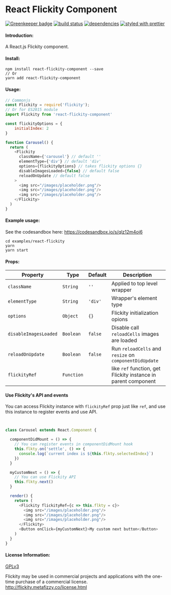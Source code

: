 React Flickity Component
=======================

[![Greenkeeper badge](https://badges.greenkeeper.io/theolampert/react-flickity-component.svg)](https://greenkeeper.io/)
[![build status](https://travis-ci.org/theolampert/react-flickity-component.svg?branch=master)](https://travis-ci.org/theolampert/react-flickity-component/)
[![dependencies](https://david-dm.org/theolampert/react-flickity-component.svg)](https://david-dm.org/theolampert/react-flickity-component)
[![styled with prettier](https://img.shields.io/badge/styled_with-prettier-ff69b4.svg)](https://github.com/prettier/prettier)

#### Introduction:
A React.js Flickity component.

#### Install:

```shell
npm install react-flickity-component --save
// Or
yarn add react-flickity-component
```

#### Usage:

```javascript
// Commonjs
const Flickity = require('flickity');
// Or for ES2015 module
import Flickity from 'react-flickity-component'

const flickityOptions = {
    initialIndex: 2
}

function Carousel() {
  return (
    <Flickity
      className={'carousel'} // default ''
      elementType={'div'} // default 'div'
      options={flickityOptions} // takes flickity options {}
      disableImagesLoaded={false} // default false
      reloadOnUpdate // default false
    >
      <img src="/images/placeholder.png"/>
      <img src="/images/placeholder.png"/>
      <img src="/images/placeholder.png"/>
    </Flickity>
  )
}

```
#### Example usage:
See the codesandbox here:
https://codesandbox.io/s/qlz12m4oj6

```
cd examples/react-flickity
yarn
yarn start
```

#### Props:

| Property             | Type       | Default | Description                                                   |
| -------------------- | -----------| --------|---------------------------------------------------------------|
| `className`          | `String`   | `''`    | Applied to top level wrapper                                  |
| `elementType`        | `String`   | `'div'` | Wrapper's element type                                        |
| `options`            | `Object`   | `{}`    | Flickity initialization opions                                |
| `disableImagesLoaded`| `Boolean`  | `false` | Disable call `reloadCells` images are loaded                  |
| `reloadOnUpdate`     | `Boolean`  | `false` | Run `reloadCells` and `resize` on `componentDidUpdate`        |
| `flickityRef`        | `Function` |         | like `ref` function, get Flickity instance in parent component|


#### Use Flickity's API and events

You can access Flickity instance with `flickityRef` prop just like `ref`, and use this instance to register events and use API.

```javascript


class Carousel extends React.Component {

  componentDidMount = () => {
    // You can register events in componentDidMount hook
    this.flkty.on('settle', () => {
      console.log(`current index is ${this.flkty.selectedIndex}`)
    })
  }

  myCustomNext = () => {
    // You can use Flickity API
    this.flkty.next()
  }

  render() {
    return (
      <Flickity flickityRef={c => this.flkty = c}>
        <img src="/images/placeholder.png"/>
        <img src="/images/placeholder.png"/>
        <img src="/images/placeholder.png"/>
      </Flickity>
      <Button onClick={myCustomNext}>My custom next button</Button>
    )
  }
}

```


#### License Information:
[GPLv3](https://www.gnu.org/licenses/gpl-3.0.html)

Flickity may be used in commercial projects and applications with the one-time purchase of a commercial license.
http://flickity.metafizzy.co/license.html
